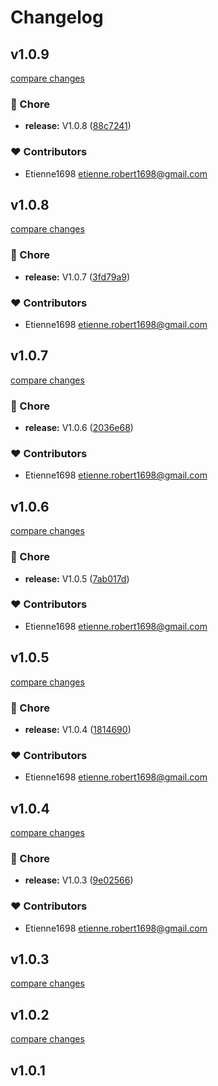 # Changelog


## v1.0.9

[compare changes](https://github.com/etienne1698/nuxt-orm/compare/v1.0.8...v1.0.9)

### 🏡 Chore

- **release:** V1.0.8 ([88c7241](https://github.com/etienne1698/nuxt-orm/commit/88c7241))

### ❤️ Contributors

- Etienne1698 <etienne.robert1698@gmail.com>

## v1.0.8

[compare changes](https://github.com/etienne1698/nuxt-orm/compare/v1.0.7...v1.0.8)

### 🏡 Chore

- **release:** V1.0.7 ([3fd79a9](https://github.com/etienne1698/nuxt-orm/commit/3fd79a9))

### ❤️ Contributors

- Etienne1698 <etienne.robert1698@gmail.com>

## v1.0.7

[compare changes](https://github.com/etienne1698/nuxt-orm/compare/v1.0.6...v1.0.7)

### 🏡 Chore

- **release:** V1.0.6 ([2036e68](https://github.com/etienne1698/nuxt-orm/commit/2036e68))

### ❤️ Contributors

- Etienne1698 <etienne.robert1698@gmail.com>

## v1.0.6

[compare changes](https://github.com/etienne1698/nuxt-orm/compare/v1.0.5...v1.0.6)

### 🏡 Chore

- **release:** V1.0.5 ([7ab017d](https://github.com/etienne1698/nuxt-orm/commit/7ab017d))

### ❤️ Contributors

- Etienne1698 <etienne.robert1698@gmail.com>

## v1.0.5

[compare changes](https://github.com/etienne1698/nuxt-orm/compare/v1.0.4...v1.0.5)

### 🏡 Chore

- **release:** V1.0.4 ([1814690](https://github.com/etienne1698/nuxt-orm/commit/1814690))

### ❤️ Contributors

- Etienne1698 <etienne.robert1698@gmail.com>

## v1.0.4

[compare changes](https://github.com/etienne1698/nuxt-orm/compare/v1.0.3...v1.0.4)

### 🏡 Chore

- **release:** V1.0.3 ([9e02566](https://github.com/etienne1698/nuxt-orm/commit/9e02566))

### ❤️ Contributors

- Etienne1698 <etienne.robert1698@gmail.com>

## v1.0.3

[compare changes](https://github.com/etienne1698/nuxt-orm/compare/v1.0.2...v1.0.3)

## v1.0.2

[compare changes](https://github.com/etienne1698/nuxt-orm/compare/v1.0.1...v1.0.2)

## v1.0.1

